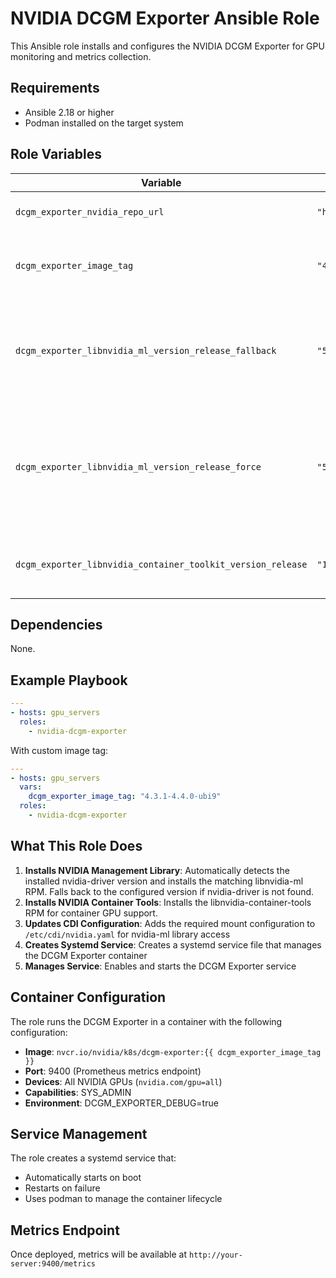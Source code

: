 # NVIDIA DCGM Exporter Ansible Role

This Ansible role installs and configures the NVIDIA DCGM Exporter for GPU monitoring and metrics collection.

## Requirements

- Ansible 2.18 or higher
- Podman installed on the target system

## Role Variables

| Variable | Default | Description |
|----------|---------|-------------|
| `dcgm_exporter_nvidia_repo_url` | `"https://developer.download.nvidia.com/compute/cuda/repos/rhel9/x86_64/"` | Base URL for RPM downloads |
| `dcgm_exporter_image_tag` | `"4.3.1-4.4.0-ubi9"` | Container image tag for the DCGM Exporter |
| `dcgm_exporter_libnvidia_ml_version_release_fallback` | `"575.57.08-1.el9"` | Fallback version for NVIDIA Management Library RPM if nvidia-driver is not installed |
| `dcgm_exporter_libnvidia_ml_version_release_force` | `"560.28.03-1.el9"` | (Optional) If set, forces installation of this specific libnvidia-ml RPM version, overriding auto-detection |
| `dcgm_exporter_libnvidia_container_toolkit_version_release` | `"1.17.8-1"` | Version of the NVIDIA Container Tools RPM to install |

## Dependencies

None.

## Example Playbook

```yaml
---
- hosts: gpu_servers
  roles:
    - nvidia-dcgm-exporter
```

With custom image tag:

```yaml
---
- hosts: gpu_servers
  vars:
    dcgm_exporter_image_tag: "4.3.1-4.4.0-ubi9"
  roles:
    - nvidia-dcgm-exporter
```

## What This Role Does

1. **Installs NVIDIA Management Library**: Automatically detects the installed nvidia-driver version and installs the matching libnvidia-ml RPM. Falls back to the configured version if nvidia-driver is not found.
2. **Installs NVIDIA Container Tools**: Installs the libnvidia-container-tools RPM for container GPU support.
3. **Updates CDI Configuration**: Adds the required mount configuration to `/etc/cdi/nvidia.yaml` for nvidia-ml library access
4. **Creates Systemd Service**: Creates a systemd service file that manages the DCGM Exporter container
5. **Manages Service**: Enables and starts the DCGM Exporter service

## Container Configuration

The role runs the DCGM Exporter in a container with the following configuration:

- **Image**: `nvcr.io/nvidia/k8s/dcgm-exporter:{{ dcgm_exporter_image_tag }}`
- **Port**: 9400 (Prometheus metrics endpoint)
- **Devices**: All NVIDIA GPUs (`nvidia.com/gpu=all`)
- **Capabilities**: SYS_ADMIN
- **Environment**: DCGM_EXPORTER_DEBUG=true

## Service Management

The role creates a systemd service that:

- Automatically starts on boot
- Restarts on failure
- Uses podman to manage the container lifecycle

## Metrics Endpoint

Once deployed, metrics will be available at `http://your-server:9400/metrics`
